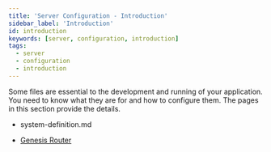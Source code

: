 ```yaml
---
title: 'Server Configuration - Introduction'
sidebar_label: 'Introduction'
id: introduction
keywords: [server, configuration, introduction]
tags:
  - server
  - configuration
  - introduction
---
```



Some files are essential to the development and running of your application. You need to know what they are for and how to configure them. The pages in this section provide the details.

- system-definition.md

- [Genesis Router](/server/configuring-runtime/genesis-router/)

